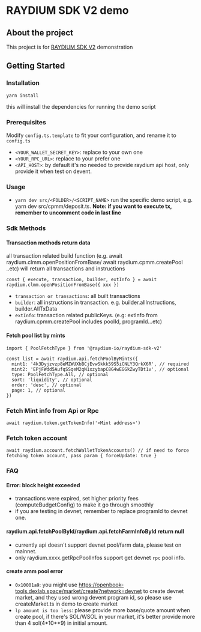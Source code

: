 # RAYDIUM SDK V2 demo

## About the project

This project is for [RAYDIUM SDK V2](https://github.com/raydium-io/raydium-sdk-V2) demonstration

## Getting Started

### Installation

`yarn install`

this will install the dependencies for running the demo script

### Prerequisites

Modify `config.ts.template` to fit your configuration, and rename it to `config.ts`

- `<YOUR_WALLET_SECRET_KEY>`: replace to your own one
- `<YOUR_RPC_URL>`: replace to your prefer one
- `<API_HOST>`: by default it's no needed to provide raydium api host, only provide it when test on devent.

### Usage

- `yarn dev src/<FOLDER>/<SCRIPT_NAME>` run the specific demo script, e.g. yarn dev src/cpmm/deposit.ts. **Note: if you want to execute tx, remember to uncomment code in last line**

### Sdk Methods

#### Transaction methods return data

all transaction related build function (e.g. await raydium.clmm.openPositionFromBase/ await raydium.cpmm.createPool ..etc) will return all transactions and instructions

```
const { execute, transaction, builder, extInfo } = await raydium.clmm.openPositionFromBase({ xxx })

```

- `transaction or transactions`: all built transactions
- `builder`: all instructions in transaction. e.g. builder.allInstructions, builder.AllTxData
- `extInfo`: transaction related publicKeys. (e.g: extInfo from raydium.cpmm.createPool includes poolId, programId...etc)

#### Fetch pool list by mints

```
import { PoolFetchType } from '@raydium-io/raydium-sdk-v2'

const list = await raydium.api.fetchPoolByMints({
  mint1: '4k3Dyjzvzp8eMZWUXbBCjEvwSkkk59S5iCNLY3QrkX6R', // required
  mint2: 'EPjFWdd5AufqSSqeM2qN1xzybapC8G4wEGGkZwyTDt1v', // optional
  type: PoolFetchType.All, // optional
  sort: 'liquidity', // optional
  order: 'desc', // optional
  page: 1, // optional
})
```

### Fetch Mint info from Api or Rpc

```
await raydium.token.getTokenInfo('<Mint address>')
```

### Fetch token account

```
await raydium.account.fetchWalletTokenAccounts() // if need to force fetching token account, pass param { forceUpdate: true }
```

### FAQ

#### Error: block height exceeded

- transactions were expired, set higher priority fees (computeBudgetConfig) to make it go through smoothly
- if you are testing in devnet, remember to replace programId to devnet one.

#### raydium.api.fetchPoolById/raydium.api.fetchFarmInfoById return null

- currently api doesn't support devnet pool/farm data, please test on mainnet.
- only raydium.xxxx.getRpcPoolInfos support get devnet `rpc` pool info.

#### create amm pool error

- `0x10001a9`: you might use https://openbook-tools.dexlab.space/market/create?network=devnet to create devnet market, and they used wrong devent program id, so please use createMarket.ts in demo to create market
- `lp amount is too less`: please provide more base/quote amount when create pool, if there's SOL/WSOL in your market, it's better provide more than 4 sol(4\*10\*\*9) in initial amount.
